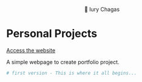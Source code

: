 <p align="center">
  👋 Iury Chagas
</p>

# Personal Projects

[Access the website](https://iurychagas.github.io/portfolio/)

A simple webpage to create portfolio project.


```sh
# first version - This is where it all begins...


```